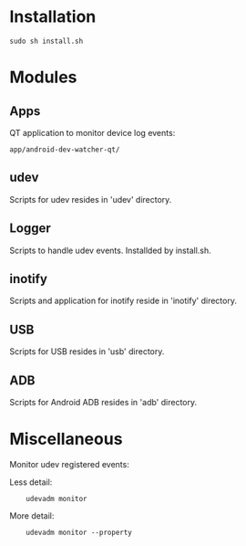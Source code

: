 # Installation

```
sudo sh install.sh
```


# Modules

## Apps

QT application to monitor device log events:

```
app/android-dev-watcher-qt/
```

## udev

Scripts for udev resides in 'udev' directory.

## Logger

Scripts to handle udev events. Installded by install.sh.

## inotify

Scripts and application for inotify reside in 'inotify' directory.

## USB

Scripts for USB resides in 'usb' directory.

## ADB

Scripts for Android ADB resides in 'adb' directory.

# Miscellaneous

Monitor udev registered events:

Less detail:
```
    udevadm monitor
```

More detail:
```
    udevadm monitor --property
```

